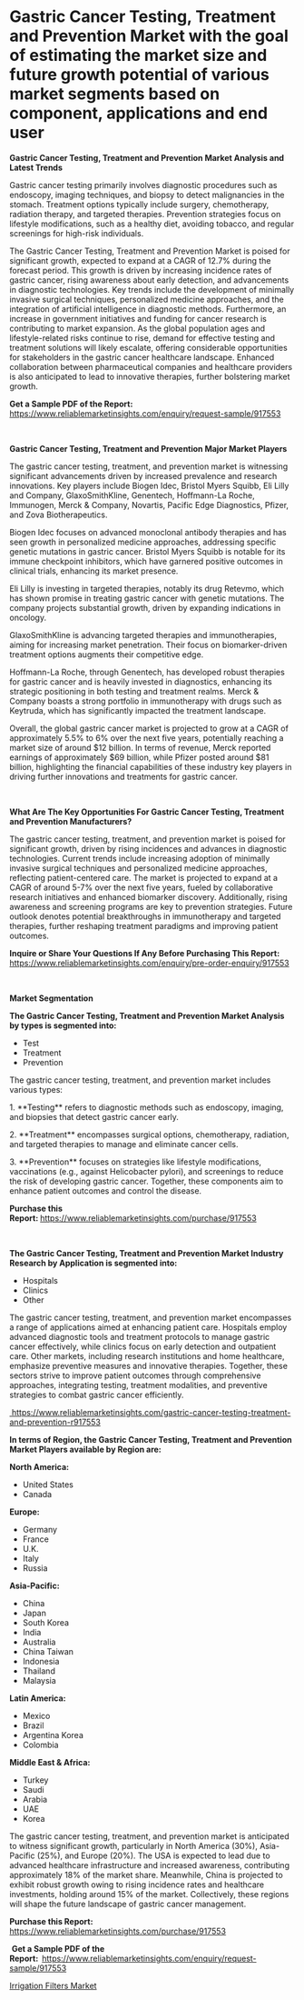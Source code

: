 <p><h1>Gastric Cancer Testing, Treatment and Prevention Market with the goal of estimating the market size and future growth potential of various market segments based on component, applications and end user</h1></p><p><strong>Gastric Cancer Testing, Treatment and Prevention Market Analysis and Latest Trends</strong></p>
<p><p>Gastric cancer testing primarily involves diagnostic procedures such as endoscopy, imaging techniques, and biopsy to detect malignancies in the stomach. Treatment options typically include surgery, chemotherapy, radiation therapy, and targeted therapies. Prevention strategies focus on lifestyle modifications, such as a healthy diet, avoiding tobacco, and regular screenings for high-risk individuals.</p><p>The Gastric Cancer Testing, Treatment and Prevention Market is poised for significant growth, expected to expand at a CAGR of 12.7% during the forecast period. This growth is driven by increasing incidence rates of gastric cancer, rising awareness about early detection, and advancements in diagnostic technologies. Key trends include the development of minimally invasive surgical techniques, personalized medicine approaches, and the integration of artificial intelligence in diagnostic methods. Furthermore, an increase in government initiatives and funding for cancer research is contributing to market expansion. As the global population ages and lifestyle-related risks continue to rise, demand for effective testing and treatment solutions will likely escalate, offering considerable opportunities for stakeholders in the gastric cancer healthcare landscape. Enhanced collaboration between pharmaceutical companies and healthcare providers is also anticipated to lead to innovative therapies, further bolstering market growth.</p></p>
<p><strong>Get a Sample PDF of the Report:&nbsp;</strong> <a href="https://www.reliablemarketinsights.com/enquiry/request-sample/917553?utm_campaign=1894&utm_medium=2&utm_source=Github&utm_content=ia&utm_term=11042025&utm_id=gastric-cancer-testing-treatment-and-prevention">https://www.reliablemarketinsights.com/enquiry/request-sample/917553</a></p>
<p>&nbsp;</p>
<p><strong>Gastric Cancer Testing, Treatment and Prevention Major Market Players</strong></p>
<p><p>The gastric cancer testing, treatment, and prevention market is witnessing significant advancements driven by increased prevalence and research innovations. Key players include Biogen Idec, Bristol Myers Squibb, Eli Lilly and Company, GlaxoSmithKline, Genentech, Hoffmann-La Roche, Immunogen, Merck & Company, Novartis, Pacific Edge Diagnostics, Pfizer, and Zova Biotherapeutics.</p><p>Biogen Idec focuses on advanced monoclonal antibody therapies and has seen growth in personalized medicine approaches, addressing specific genetic mutations in gastric cancer. Bristol Myers Squibb is notable for its immune checkpoint inhibitors, which have garnered positive outcomes in clinical trials, enhancing its market presence.</p><p>Eli Lilly is investing in targeted therapies, notably its drug Retevmo, which has shown promise in treating gastric cancer with genetic mutations. The company projects substantial growth, driven by expanding indications in oncology.</p><p>GlaxoSmithKline is advancing targeted therapies and immunotherapies, aiming for increasing market penetration. Their focus on biomarker-driven treatment options augments their competitive edge.</p><p>Hoffmann-La Roche, through Genentech, has developed robust therapies for gastric cancer and is heavily invested in diagnostics, enhancing its strategic positioning in both testing and treatment realms. Merck & Company boasts a strong portfolio in immunotherapy with drugs such as Keytruda, which has significantly impacted the treatment landscape.</p><p>Overall, the global gastric cancer market is projected to grow at a CAGR of approximately 5.5% to 6% over the next five years, potentially reaching a market size of around $12 billion. In terms of revenue, Merck reported earnings of approximately $69 billion, while Pfizer posted around $81 billion, highlighting the financial capabilities of these industry key players in driving further innovations and treatments for gastric cancer.</p></p>
<p>&nbsp;</p>
<p><strong>What Are The Key Opportunities For Gastric Cancer Testing, Treatment and Prevention Manufacturers?</strong></p>
<p><p>The gastric cancer testing, treatment, and prevention market is poised for significant growth, driven by rising incidences and advances in diagnostic technologies. Current trends include increasing adoption of minimally invasive surgical techniques and personalized medicine approaches, reflecting patient-centered care. The market is projected to expand at a CAGR of around 5-7% over the next five years, fueled by collaborative research initiatives and enhanced biomarker discovery. Additionally, rising awareness and screening programs are key to prevention strategies. Future outlook denotes potential breakthroughs in immunotherapy and targeted therapies, further reshaping treatment paradigms and improving patient outcomes.</p></p>
<p><strong>Inquire or Share Your Questions If Any Before Purchasing This Report:</strong> <a href="https://www.reliablemarketinsights.com/enquiry/pre-order-enquiry/917553?utm_campaign=1894&utm_medium=2&utm_source=Github&utm_content=ia&utm_term=11042025&utm_id=gastric-cancer-testing-treatment-and-prevention">https://www.reliablemarketinsights.com/enquiry/pre-order-enquiry/917553</a></p>
<p>&nbsp;</p>
<p><strong>Market Segmentation</strong></p>
<p><strong>The Gastric Cancer Testing, Treatment and Prevention Market Analysis by types is segmented into:</strong></p>
<p><ul><li>Test</li><li>Treatment</li><li>Prevention</li></ul></p>
<p><p>The gastric cancer testing, treatment, and prevention market includes various types: </p><p>1. **Testing** refers to diagnostic methods such as endoscopy, imaging, and biopsies that detect gastric cancer early. </p><p>2. **Treatment** encompasses surgical options, chemotherapy, radiation, and targeted therapies to manage and eliminate cancer cells. </p><p>3. **Prevention** focuses on strategies like lifestyle modifications, vaccinations (e.g., against Helicobacter pylori), and screenings to reduce the risk of developing gastric cancer. Together, these components aim to enhance patient outcomes and control the disease.</p></p>
<p><strong>Purchase this Report:&nbsp;</strong><a href="https://www.reliablemarketinsights.com/purchase/917553?utm_campaign=1894&utm_medium=2&utm_source=Github&utm_content=ia&utm_term=11042025&utm_id=gastric-cancer-testing-treatment-and-prevention">https://www.reliablemarketinsights.com/purchase/917553</a></p>
<p>&nbsp;</p>
<p><strong>The Gastric Cancer Testing, Treatment and Prevention Market Industry Research by Application is segmented into:</strong></p>
<p><ul><li>Hospitals</li><li>Clinics</li><li>Other</li></ul></p>
<p><p>The gastric cancer testing, treatment, and prevention market encompasses a range of applications aimed at enhancing patient care. Hospitals employ advanced diagnostic tools and treatment protocols to manage gastric cancer effectively, while clinics focus on early detection and outpatient care. Other markets, including research institutions and home healthcare, emphasize preventive measures and innovative therapies. Together, these sectors strive to improve patient outcomes through comprehensive approaches, integrating testing, treatment modalities, and preventive strategies to combat gastric cancer efficiently.</p></p>
<p><a href="https://www.reliablemarketinsights.com/gastric-cancer-testing-treatment-and-prevention-r917553?utm_campaign=1894&utm_medium=2&utm_source=Github&utm_content=ia&utm_term=11042025&utm_id=gastric-cancer-testing-treatment-and-prevention">&nbsp;https://www.reliablemarketinsights.com/gastric-cancer-testing-treatment-and-prevention-r917553</a></p>
<p><strong>In terms of Region, the Gastric Cancer Testing, Treatment and Prevention Market Players available by Region are:</strong></p>
<p>
    <p> <strong> North America: </strong>
        <ul>
            <li>United States</li>
            <li>Canada</li>
        </ul>
        </p> 
    <p> <strong> Europe: </strong>
        <ul>
            <li>Germany</li>
            <li>France</li>
            <li>U.K.</li>
            <li>Italy</li>
            <li>Russia</li>
        </ul>
        </p> 
    <p> <strong> Asia-Pacific: </strong>
        <ul>
            <li>China</li>
            <li>Japan</li>
            <li>South Korea</li>
            <li>India</li>
            <li>Australia</li>
            <li>China Taiwan</li>
            <li>Indonesia</li>
            <li>Thailand</li>
            <li>Malaysia</li>
        </ul>
        </p> 
    <p> <strong> Latin America: </strong>
        <ul>
            <li>Mexico</li>
            <li>Brazil</li>
            <li>Argentina Korea</li>
            <li>Colombia</li>
        </ul>
        </p> 
    <p> <strong> Middle East & Africa: </strong>
        <ul>
            <li>Turkey</li>
            <li>Saudi</li>
            <li>Arabia</li>
            <li>UAE</li>
            <li>Korea</li>
        </ul>
    </p>
    </p>
<p><p>The gastric cancer testing, treatment, and prevention market is anticipated to witness significant growth, particularly in North America (30%), Asia-Pacific (25%), and Europe (20%). The USA is expected to lead due to advanced healthcare infrastructure and increased awareness, contributing approximately 18% of the market share. Meanwhile, China is projected to exhibit robust growth owing to rising incidence rates and healthcare investments, holding around 15% of the market. Collectively, these regions will shape the future landscape of gastric cancer management.</p></p>
<p><strong>Purchase this Report: </strong><a href="https://www.reliablemarketinsights.com/purchase/917553?utm_campaign=1894&utm_medium=2&utm_source=Github&utm_content=ia&utm_term=11042025&utm_id=gastric-cancer-testing-treatment-and-prevention">https://www.reliablemarketinsights.com/purchase/917553</a></p>
<p>&nbsp;<strong>Get a Sample PDF of the Report:&nbsp;&nbsp;</strong><a href="https://www.reliablemarketinsights.com/enquiry/request-sample/917553?utm_campaign=1894&utm_medium=2&utm_source=Github&utm_content=ia&utm_term=11042025&utm_id=gastric-cancer-testing-treatment-and-prevention">https://www.reliablemarketinsights.com/enquiry/request-sample/917553</a></p>
<p><strong></strong></p>
<p><p><a href="https://github.com/casimbrhelck/Market-Research-Report-List-1/blob/main/irrigation-filters-market.md?utm_campaign=1894&utm_medium=2&utm_source=Github&utm_content=ia&utm_term=11042025&utm_id=gastric-cancer-testing-treatment-and-prevention">Irrigation Filters Market</a></p></p>